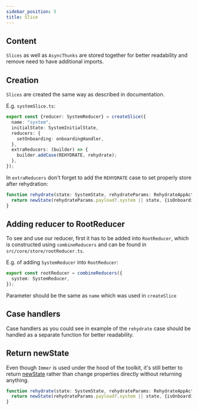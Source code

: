 ```yaml
---
sidebar_position: 5
title: Slice
---
```


## Content

`Slices` as well as `AsyncThunks` are stored together for better readability and remove need to have additional imports.

## Creation

`Slices` are created the same way as described in documentation.

E.g. `systemSlice.ts`:

```typescript
export const {reducer: SystemReducer} = createSlice({
  name: "system",
  initialState: SystemInitialState,
  reducers: {
    setOnboarding: onboardingHandler,
  },
  extraReducers: (builder) => {
    builder.addCase(REHYDRATE, rehydrate);
  },
});
```

In `extraReducers` don't forget to add the `REHYDRATE` case to set properly store after rehydration:

```typescript
function rehydrate(state: SystemState, rehydrateParams: RehydrateAppAction) {
  return newState(rehydrateParams.payload?.system || state, {isOnboardingVisited: rehydrateParams.payload != null});
}
```

## Adding reducer to RootReducer
To see and use our reducer, first it has to be added into `RootReducer`, which is constructed using `combineReducers`
and can be found in `src/core/store/rootReducer.ts`.

E.g. of adding `SystemReducer` into `RootReducer`:

```typescript
export const rootReducer = combineReducers({
  system: SystemReducer,
});
```

Parameter should be the same as `name` which was used in `createSlice`

## Case handlers

Case handlers as you could see in example of the `rehydrate` case should be handled as a separate function for better readability.

## Return newState

Even though `Immer` is used under the hood of the toolkit, it's still better to return [newState](../utils/new-state.md)
rather than change properties directly without returning anything.

```typescript
function rehydrate(state: SystemState, rehydrateParams: RehydrateAppAction) {
  return newState(rehydrateParams.payload?.system || state, {isOnboardingVisited: rehydrateParams.payload != null});
}
```


